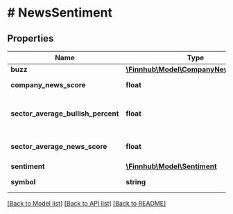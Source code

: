 # # NewsSentiment

## Properties

Name | Type | Description | Notes
------------ | ------------- | ------------- | -------------
**buzz** | [**\Finnhub\Model\CompanyNewsStatistics**](CompanyNewsStatistics.md) |  | [optional]
**company_news_score** | **float** | News score. | [optional]
**sector_average_bullish_percent** | **float** | Sector average bullish percent. | [optional]
**sector_average_news_score** | **float** | Sectore average score. | [optional]
**sentiment** | [**\Finnhub\Model\Sentiment**](Sentiment.md) |  | [optional]
**symbol** | **string** | Requested symbol. | [optional]

[[Back to Model list]](../../README.md#models) [[Back to API list]](../../README.md#endpoints) [[Back to README]](../../README.md)
